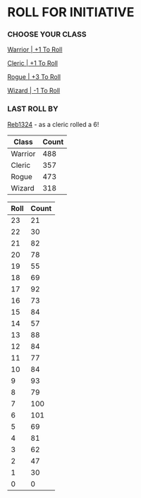 # ROLL FOR INITIATIVE
### CHOOSE YOUR CLASS

[Warrior | +1 To Roll](https://github.com/benjaminsampica/benjaminsampica/issues/new?title=roll%7Cwarrior&body=Just+click+%27Submit+new+issue%27.)

[Cleric | +1 To Roll](https://github.com/benjaminsampica/benjaminsampica/issues/new?title=roll%7Ccleric&body=Just+click+%27Submit+new+issue%27.)

[Rogue | +3 To Roll](https://github.com/benjaminsampica/benjaminsampica/issues/new?title=roll%7Crogue&body=Just+click+%27Submit+new+issue%27.)

[Wizard | -1 To Roll](https://github.com/benjaminsampica/benjaminsampica/issues/new?title=roll%7Cwizard&body=Just+click+%27Submit+new+issue%27.)
### LAST ROLL BY
[Reb1324](https://www.github.com/Reb1324) - as a cleric rolled a 6!

|Class|Count|
|-|-|
|Warrior|488|
|Cleric|357|
|Rogue|473|
|Wizard|318|

|Roll|Count|
|-|-|
|23|21
|22|30
|21|82
|20|78
|19|55
|18|69
|17|92
|16|73
|15|84
|14|57
|13|88
|12|84
|11|77
|10|84
|9|93
|8|79
|7|100
|6|101
|5|69
|4|81
|3|62
|2|47
|1|30
|0|0
